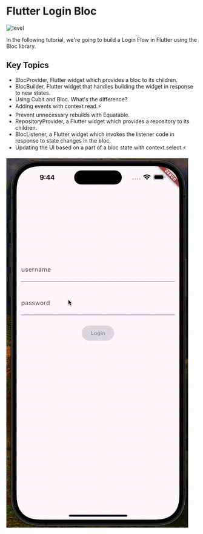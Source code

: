 # Flutter Login Bloc

![level](https://img.shields.io/badge/level-intermediate-orange.svg)

In the following tutorial, we're going to build a Login Flow in Flutter using the Bloc library.

## Key Topics

- BlocProvider, Flutter widget which provides a bloc to its children.
- BlocBuilder, Flutter widget that handles building the widget in response to new states.
- Using Cubit and Bloc. What's the difference?
- Adding events with context.read.⚡
- Prevent unnecessary rebuilds with Equatable.
- RepositoryProvider, a Flutter widget which provides a repository to its children.
- BlocListener, a Flutter widget which invokes the listener code in response to state changes in the bloc.
- Updating the UI based on a part of a bloc state with context.select.⚡

![film.gif](film.gif)
